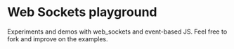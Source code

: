 Web Sockets playground
===========

Experiments and demos with web_sockets and event-based JS. Feel free to fork and improve on the examples.